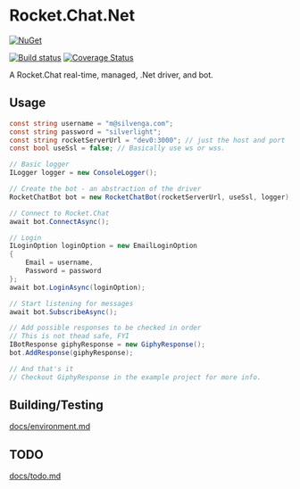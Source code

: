 # Rocket.Chat.Net

[![NuGet](https://img.shields.io/nuget/vpre/Rocket.Chat.Net.svg)](https://www.nuget.org/packages/Rocket.Chat.Net/)

[![Build status](https://img.shields.io/appveyor/ci/Silvenga/rocket-chat-net.svg)](https://ci.appveyor.com/project/Silvenga/rocket-chat-net) 
[![Coverage Status](https://img.shields.io/coveralls/Silvenga/Rocket.Chat.Net.svg)](https://coveralls.io/github/Silvenga/Rocket.Chat.Net?branch=master)

A Rocket.Chat real-time, managed, .Net driver, and bot. 

## Usage

```csharp
const string username = "m@silvenga.com";
const string password = "silverlight";
const string rocketServerUrl = "dev0:3000"; // just the host and port
const bool useSsl = false; // Basically use ws or wss.

// Basic logger
ILogger logger = new ConsoleLogger();

// Create the bot - an abstraction of the driver
RocketChatBot bot = new RocketChatBot(rocketServerUrl, useSsl, logger);

// Connect to Rocket.Chat
await bot.ConnectAsync();

// Login
ILoginOption loginOption = new EmailLoginOption
{
    Email = username,
    Password = password
};
await bot.LoginAsync(loginOption);

// Start listening for messages
await bot.SubscribeAsync();

// Add possible responses to be checked in order
// This is not thead safe, FYI 
IBotResponse giphyResponse = new GiphyResponse();
bot.AddResponse(giphyResponse);

// And that's it
// Checkout GiphyResponse in the example project for more info.
```

## Building/Testing

[docs/environment.md](docs/environment.md)

## TODO

[docs/todo.md](docs/todo.md)